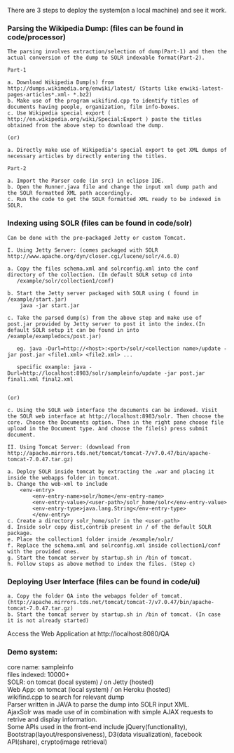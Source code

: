 
There are 3 steps to deploy the system(on a local machine) and see it work.

### Parsing the Wikipedia Dump: (files can be found in code/processor)

	The parsing involves extraction/selection of dump(Part-1) and then the actual conversion of the dump to SOLR indexable format(Part-2).

	Part-1

	a. Download Wikipedia Dump(s) from http://dumps.wikimedia.org/enwiki/latest/ (Starts like enwiki-latest-pages-articles*.xml- *.bz2)
	b. Make use of the program wikifind.cpp to identify titles of documents having people, organization, film info-boxes.
	c. Use Wikipedia special export ( http://en.wikipedia.org/wiki/Special:Export ) paste the titles obtained from the above step to download the dump.

	(or)
	
	a. Directly make use of Wikipedia's special export to get XML dumps of necessary articles by directly entering the titles.

	Part-2

	a. Import the Parser code (in src) in eclipse IDE.
	b. Open the Runner.java file and change the input xml dump path and the SOLR formatted XML path accordingly.
	c. Run the code to get the SOLR formatted XML ready to be indexed in SOLR.


### Indexing using SOLR (files can be found in code/solr)

	Can be done with the pre-packaged Jetty or custom Tomcat.
	
	I. Using Jetty Server: (comes packaged with SOLR http://www.apache.org/dyn/closer.cgi/lucene/solr/4.6.0)
	
	a. Copy the files schema.xml and solrconfig.xml into the conf directory of the collection. (In default SOLR setup cd into 
	   /example/solr/collection1/conf) 
	
	b. Start the Jetty server packaged with SOLR using ( found in /example/start.jar)
		java -jar start.jar
	
	c. Take the parsed dump(s) from the above step and make use of post.jar provided by Jetty server to post it into the index.(In default SOLR setup it can be found in into /example/exampledocs/post.jar) 
		
	   eg. java -Durl=http://<host>:<port>/solr/<collection name>/update -jar post.jar <file1.xml> <file2.xml> ...
		
	   specific example: java -Durl=http://localhost:8983/solr/sampleinfo/update -jar post.jar final1.xml final2.xml
	

	(or)

	c. Using the SOLR web interface the documents can be indexed. Visit the SOLR web interface at http://localhost:8983/solr. Then choose the core. Choose the Documents option. Then in the right pane choose file upload in the Document type. And choose the file(s) press submit document.

	II. Using Tomcat Server: (download from http://apache.mirrors.tds.net/tomcat/tomcat-7/v7.0.47/bin/apache-tomcat-7.0.47.tar.gz)
	
	a. Deploy SOLR inside tomcat by extracting the .war and placing it inside the webapps folder in tomcat.
	b. Change the web-xml to include
		<env-entry>
	       	<env-entry-name>solr/home</env-entry-name>
       		<env-entry-value>/<user-path>/solr_home/solr</env-entry-value>
	        <env-entry-type>java.lang.String</env-entry-type>
	        </env-entry>
	c. Create a directory solr_home/solr in the <user-path>
	d. Inside solr copy dist,contrib present in / of the default SOLR package.
	e. Place the collection1 folder inside /example/solr/
	f. Replace the schema.xml and solrconfig.xml inside collection1/conf with the provided ones.
	g. Start the tomcat server by startup.sh in /bin of tomcat.
	h. Follow steps as above method to index the files. (Step c)

	
### Deploying User Interface (files can be found in code/ui)

	a. Copy the folder QA into the webapps folder of tomcat. (http://apache.mirrors.tds.net/tomcat/tomcat-7/v7.0.47/bin/apache-tomcat-7.0.47.tar.gz)
	b. Start the tomcat server by startup.sh in /bin of tomcat. (In case it is not already started)
	
Access the Web Application at http://localhost:8080/QA



### Demo system:
                                                                                                              
core name: sampleinfo                                                                                                                          
files indexed: 10000+                                       																					
SOLR: on tomcat (local system) / on Jetty (hosted)																											
Web App: on tomcat (local system) / on Heroku (hosted)																								
wikifind.cpp to search for relevant dump																											
Parser written in JAVA to parse the dump into SOLR input XML.																						
AjaxSolr was made use of in combination with simple AJAX requests to retrive and display information.														
Some APIs used in the front-end include jQuery(functionality), Bootstrap(layout/responsiveness), D3(data visualization), facebook API(share), crypto(image retrieval)
